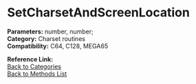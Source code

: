 # SetCharsetAndScreenLocation

**Parameters:** number, number;  
**Category:** Charset routines  
**Compatibility:** C64, C128, MEGA65  

**Reference Link:**  
[Back to Categories](../categories/charset_routines.md)  
[Back to Methods List](../../SUMMARY.md)

